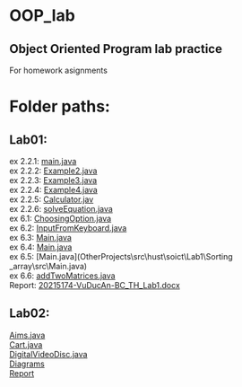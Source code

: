 # OOP_lab
## Object Oriented Program lab practice
For homework asignments
# Folder paths:

## Lab01:

ex 2.2.1: [main.java](OtherProjects\src\hust\soict\Lab1\Very_First_Programs\src\Main.java) <br />
ex 2.2.2: [Example2.java](OtherProjects\src\hust\soict\Lab1\Very_First_Programs\src\Example2.java) <br />
ex 2.2.3: [Example3.java](OtherProjects\src\hust\soict\Lab1\Very_First_Programs\src\Example3.java) <br />
ex 2.2.4: [Example4.java](OtherProjects\src\hust\soict\Lab1\Very_First_Programs\src\Example4.java) <br />
ex 2.2.5: [Calculator.jav](OtherProjects\src\hust\soict\Lab1\Very_First_Programs\src\Calculator.java) <br />
ex 2.2.6: [solveEquation.java](OtherProjects\src\hust\soict\Lab1\Very_First_Programs\src\solveEquation.java) <br />
ex 6.1: [ChoosingOption.java](OtherProjects\src\hust\soict\Lab1\OOP_lab\src\ChoosingOption.java) <br />
ex 6.2: [InputFromKeyboard.java](OtherProjects\src\hust\soict\Lab1\OOP_lab\src\InputFromKeyboard.java) <br />
ex 6.3: [Main.java](OtherProjects\src\hust\soict\Lab1\Triangle\src\Main.java) <br />
ex 6.4: [Main.java](OtherProjects\src\hust\soict\Lab1\Year_days\src\Main.java) <br />
ex 6.5: [Main.java](OtherProjects\src\hust\soict\Lab1\Sorting _array\src\Main.java) <br />
ex 6.6: [addTwoMatrices.java](OtherProjects\src\hust\soict\Lab1\Matrices\src\addTwoMatrices.java) <br />
Report: [20215174-VuDucAn-BC_TH_Lab1.docx](OtherProjects\src\hust\soict\Lab1\20215174-VuDucAn-BC_TH_Lab1.docx) <br />

## Lab02:

[Aims.java](OtherProjects\src\hust\soict\Lab02\AimsProject\src\Aims.java) <br />
[Cart.java](OtherProjects\src\hust\soict\Lab02\AimsProject\src\Cart.java) <br />
[DigitalVideoDisc.java](OtherProjects\src\hust\soict\Lab02\AimsProject\src\DigitalVideoDisc.java) <br />
[Diagrams](OtherProjects\src\hust\soict\Lab02\Diagrams.asta) <br />
[Report](OtherProjects\src\hust\soict\Lab02\20215174-VuDucAn-BC_TH_Lab02.docx) <br />

